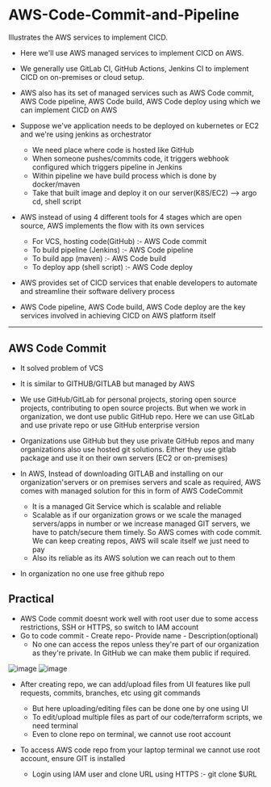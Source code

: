 # AWS-Code-Commit-and-Pipeline
Illustrates the AWS services to implement CICD. 

- Here we'll use AWS managed services to implement CICD on AWS.

- We generally use GitLab CI, GitHub Actions, Jenkins CI to implement CICD on on-premises or cloud setup.
- AWS also has its set of managed services such as AWS Code commit, AWS Code pipeline, AWS Code build, AWS Code deploy using which we can implement CICD on AWS

- Suppose we've application needs to be deployed on kubernetes or EC2 and we're using jenkins as orchestrator
  - We need place where code is hosted like GitHub  
  - When someone pushes/commits code, it triggers webhook configured which triggers pipeline in Jenkins  
  - Within pipeline we have build process which is done by docker/maven 
  - Take that built image and deploy it on our server(K8S/EC2)  --> argo cd, shell script
 
- AWS instead of using 4 different tools for 4 stages which are open source, AWS implements the flow with its own services
  - For VCS, hosting code(GitHub) :- AWS Code commit
  - To build pipeline (Jenkins) :- AWS Code pipeline
  - To build app (maven) :- AWS Code build
  - To deploy app (shell script) :- AWS Code deploy
 
- AWS provides set of CICD services that enable developers to automate and streamline their software delivery process
- AWS Code pipeline, AWS Code build, AWS Code deploy are the key services involved in achieving CICD on AWS platform itself

-------------------------------------------------------------------------------------------

AWS Code Commit
- 
- It solved problem of VCS
- It is similar to GITHUB/GITLAB but managed by AWS
- We use GitHub/GitLab for personal projects, storing open source projects, contributing to open source projects. But when we work in organization, we dont use public GitHub repo. Here we can use GitLab and use private repo or use GitHub enterprise version
- Organizations use GitHub but they use private GitHub repos and many organizations also use hosted git solutions. Either they use gitlab package and use it on their own servers (EC2 or on-premises)

- In AWS, Instead of downloading GITLAB and installing on our organization'servers or on premises servers and scale as required, AWS comes with managed solution for this in form of AWS CodeCommit
  - It is a managed Git Service which is scalable and reliable
  - Scalable as if our organization grows or we scale the managed servers/apps in number or we increase managed GIT servers, we have to patch/secure them timely. So AWS comes with code commit. We can keep creating repos, AWS will scale itself we just need to pay
  - Also its reliable as its AWS solution we can reach out to them
 
- In organization no one use free github repo


Practical
-
- AWS Code commit doesnt work well with root user due to some access restrictions, SSH or HTTPS, so switch to IAM account
- Go to code commit - Create repo- Provide name - Description(optional)
  - No one can access the repos unless they're part of our organization as they're private. In GitHub we can make them public if required.

![image](https://github.com/user-attachments/assets/f3c5dbaf-2220-4a91-8ec0-39bab6116c02)
![image](https://github.com/user-attachments/assets/07e2c77e-6bac-4d5b-b587-1df409d631f9)

- After creating repo, we can add/upload files from UI features like pull requests, commits, branches, etc using git commands
  - But here uploading/editing files can be done one by one using UI
  - To edit/upload multiple files as part of our code/terraform scripts, we need terminal
  - Even to clone repo on terminal, we cannot use root account
 
- To access AWS code repo from your laptop terminal we cannot use root account, ensure GIT is installed
  - Login using IAM user and clone URL using HTTPS :- git clone $URL
